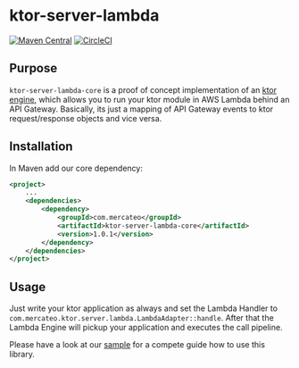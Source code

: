 # ktor-server-lambda

[![Maven Central](https://img.shields.io/maven-central/v/com.mercateo/ktor-server-lambda.svg?label=Maven%20Central)](https://search.maven.org/search?q=g:%22com.mercateo%22%20AND%20a:%22ktor-server-lambda-core%22)
[![CircleCI](https://circleci.com/gh/otbe/ktor-server-lambda.svg?style=svg&circle-token=31d37814aa181ae26e97678b105985c58784c23a)](https://circleci.com/gh/otbe/ktor-server-lambda)

## Purpose

`ktor-server-lambda-core` is a proof of concept implementation of an [ktor engine](https://ktor.io/servers/configuration.html), which allows you to run your ktor module in AWS Lambda behind an API Gateway.
Basically, its just a mapping of API Gateway events to ktor request/response objects and vice versa.

## Installation

In Maven add our core dependency:  

```xml
<project>
    ...
    <dependencies>
        <dependency>
            <groupId>com.mercateo</groupId>
            <artifactId>ktor-server-lambda-core</artifactId>
            <version>1.0.1</version>
        </dependency>
    </dependencies>
</project>
```

## Usage

Just write your ktor application as always and set the Lambda Handler to `com.mercateo.ktor.server.lambda.LambdaAdapter::handle`. 
After that the Lambda Engine will pickup your application and executes the call pipeline.


Please have a look at our [sample](ktor-server-lambda-sample/) for a compete guide how to use this library.

